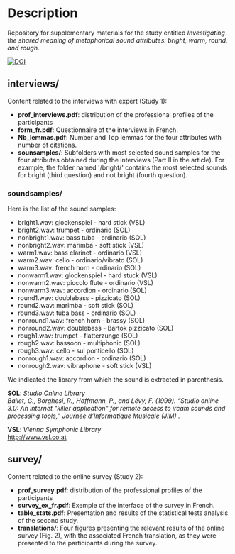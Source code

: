 # Description
Repository for supplementary materials for the study entitled *Investigating the shared meaning of metaphorical sound attributes: bright, warm, round, and rough*. 

[![DOI](https://zenodo.org/badge/DOI/10.5281/zenodo.5947036.svg)](https://doi.org/10.5281/zenodo.5947036)


## interviews/ 
Content related to the interviews with expert (Study 1):
- **prof_interviews.pdf**: distribution of the professional profiles of the participants
- **form_fr.pdf**: Questionnaire of the interviews in French.
- **Nb_lemmas.pdf**: Number and Top lemmas for the four attributes with number of citations.
- **sounsamples/**: Subfolders with most selected sound samples for the four attributes obtained during the interviews (Part II in the article). For example, the folder named '/bright/' contains the most selected sounds for bright (third question) and not bright (fourth question).



### soundsamples/
Here is the list of the sound samples:
- bright1.wav: glockenspiel - hard stick (VSL)
- bright2.wav: trumpet - ordinario (SOL)
- nonbright1.wav: bass tuba - ordinario (SOL)
- nonbright2.wav: marimba - soft stick (VSL)
- warm1.wav: bass clarinet - ordinario (VSL)
- warm2.wav: cello - ordinario/vibrato (SOL)
- warm3.wav: french horn - ordinario (SOL)
- nonwarm1.wav: glockenspiel - hard stuck (VSL)
- nonwarm2.wav: piccolo flute - ordinario (VSL)
- nonwarm3.wav: accordion - ordinario (SOL)
- round1.wav: doublebass - pizzicato (SOL)
- round2.wav: marimba - soft stick (SOL)
- round3.wav: tuba bass - ordinario (SOL)
- nonround1.wav: french horn - brassy (SOL)
- nonround2.wav: doublebass - Bartok pizzicato (SOL)
- rough1.wav: trumpet - flatterzunge (SOL)
- rough2.wav: bassoon - multiphonic (SOL)
- rough3.wav: cello - sul ponticello (SOL)
- nonrough1.wav: accordion - ordinario (SOL)
- nonrough2.wav: vibraphone - soft stick (VSL)

We indicated the library from which the sound is extracted in parenthesis. <br>

**SOL**: *Studio Online Library* <br>
*Ballet, G., Borghesi, R., Hoffmann, P., and Lévy, F. (1999). “Studio online 3.0:  An internet "killer application" for remote access to ircam sounds and processing tools,”  Journée d’Informatique Musicale (JIM) .*

**VSL**: *Vienna Symphonic Library*<br>
http://www.vsl.co.at

## survey/ 
Content related to the online survey (Study 2):
- **prof_survey.pdf**: distribution of the professional profiles of the participants
- **survey_ex_fr.pdf**: Exemple of the interface of the survey in French.
- **table_stats.pdf**: Presentation and results of the statistical tests analysis of the second study.
- **translations/**: Four figures presenting the relevant results of the online survey (Fig. 2), with the associated French translation, as they were presented to the participants during the survey.




